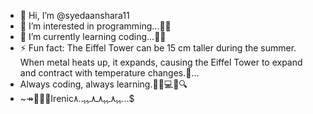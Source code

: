 - 👋 Hi, I’m @syedaanshara11
- 👀 I’m interested in programming...👩‍💻
- 🌱 I’m currently learning coding...💢🔗
- ⚡ Fun fact: The Eiffel Tower can be 15 cm taller during the summer. When metal heats up, it expands, causing the Eiffel Tower to expand and contract with temperature changes.🙂...
- Always coding, always learning.👩‍💻💻🚀🔍
- ~↠💨🎆🎇Irenicﮩﮩ٨ـﮩﮩ٨ـ٨ـﮩﮩ..٨...$
<!---
syedaanshara11/syedaanshara11 is a ✨ special ✨ repository because its `README.md` (this file) appears on your GitHub profile.
You can click the Preview link to take a look at your changes.
--->
